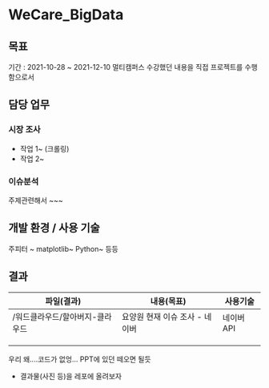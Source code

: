 # WeCare_BigData

## 목표
기간 : 2021-10-28 ~ 2021-12-10
멀티캠퍼스 수강했던 내용을 직접 프로젝트를 수행함으로서 

## 담당 업무
### 시장 조사
- 작업 1~ (크롤링)
- 작업 2~

### 이슈분석

주제관련해서 ~~~

## 개발 환경 / 사용 기술
주피터 ~ matplotlib~ Python~ 등등


## 결과

| 파일(결과)                      | 내용(목표)                     | 사용기술   |
| ------------------------------- | ------------------------------ | ---------- |
| /워드클라우드/할아버지-클라우드 | 요양원 현재 이슈 조사 - 네이버 | 네이버 API |
|                                 |                                |            |
|                                 |                                |            |
|                                 |                                |            |
우리 왜....코드가 없엉...
PPT에 있던 떼오면 될듯
  - 결과물(사진 등)을 레포에 올려보자

